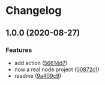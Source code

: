 # Changelog

## 1.0.0 (2020-08-27)


### Features

* add action ([56614d7](https://www.github.com/lholmquist/testing-release-automation/commit/56614d7785c750893470275c0c973a5bf73f19fe))
* now a real node project ([00872c1](https://www.github.com/lholmquist/testing-release-automation/commit/00872c13e84e6b12905a52e45c4bb381695519d5))
* readme ([9a409c9](https://www.github.com/lholmquist/testing-release-automation/commit/9a409c9dff08682c244d90ed856531607359ec04))

